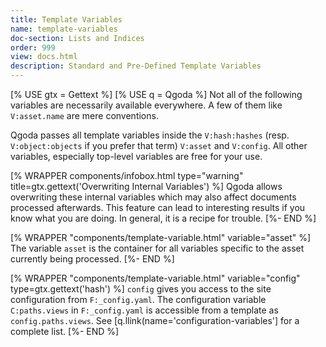 ```yaml
---
title: Template Variables
name: template-variables
doc-section: Lists and Indices
order: 999
view: docs.html
description: Standard and Pre-Defined Template Variables
---
```

[% USE gtx = Gettext %]
[% USE q = Qgoda %]
Not all of the following variables are necessarily available everywhere.
A few of them like `V:asset.name` are mere conventions.

Qgoda passes all template variables inside the `V:hash:hashes` (resp. 
`V:object:objects` if
you prefer that term) `V:asset` and `V:config`.  All other
variables, especially top-level variables are free for your use.

[% WRAPPER components/infobox.html
   type="warning" title=gtx.gettext('Overwriting Internal Variables') %]
Qgoda allows overwriting these internal variables which may also affect
documents processed afterwards.  This feature can lead to interesting
results if you know what you are doing.  In general, it is a recipe
for trouble.
[%- END %]

[% WRAPPER "components/template-variable.html"
   variable="asset" %]
The variable `asset` is the container for all variables specific to
the asset currently being processed.
[%- END %]

[% WRAPPER "components/template-variable.html"
   variable="config" type=gtx.gettext('hash') %]
<code>config</code> gives you access to the site configuration from `F:_config.yaml`.
The configuration variable `C:paths.views` in `F:_config.yaml` is
accessible from a template as `config.paths.views`.  See
[q.llink(name='configuration-variables'] for a complete list.
[%- END %]
